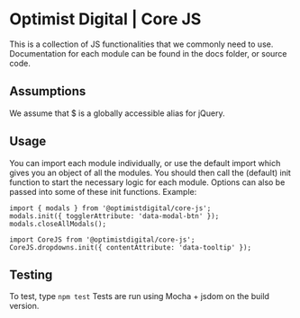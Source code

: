 # Optimist Digital | Core JS

This is a collection of JS functionalities that we commonly need to use. Documentation for each module can be found in the docs folder, or source code.

## Assumptions

We assume that $ is a globally accessible alias for jQuery.

## Usage

You can import each module individually, or use the default import which gives you an object of all the modules. You should then call the (default) init function to start the necessary logic for each module. Options can also be passed into some of these init functions. Example:

```
import { modals } from '@optimistdigital/core-js';
modals.init({ togglerAttribute: 'data-modal-btn' });
modals.closeAllModals();

import CoreJS from '@optimistdigital/core-js';
CoreJS.dropdowns.init({ contentAttribute: 'data-tooltip' });
```
## Testing

To test, type `npm test`
Tests are run using Mocha + jsdom on the build version.
